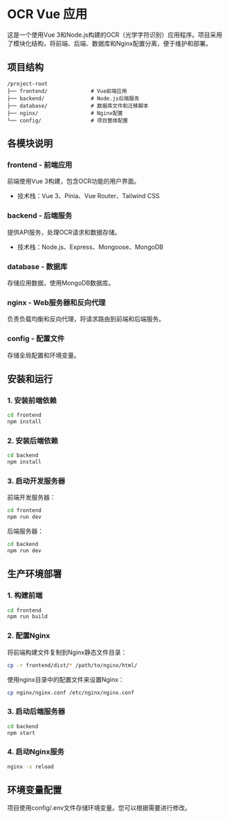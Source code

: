 # OCR Vue 应用

这是一个使用Vue 3和Node.js构建的OCR（光学字符识别）应用程序。项目采用了模块化结构，将前端、后端、数据库和Nginx配置分离，便于维护和部署。

## 项目结构

```
/project-root
├── frontend/              # Vue前端应用
├── backend/               # Node.js后端服务
├── database/              # 数据库文件和迁移脚本
├── nginx/                 # Nginx配置
└── config/                # 项目整体配置
```

## 各模块说明

### frontend - 前端应用

前端使用Vue 3构建，包含OCR功能的用户界面。

- 技术栈：Vue 3、Pinia、Vue Router、Tailwind CSS

### backend - 后端服务

提供API服务，处理OCR请求和数据存储。

- 技术栈：Node.js、Express、Mongoose、MongoDB

### database - 数据库

存储应用数据，使用MongoDB数据库。

### nginx - Web服务器和反向代理

负责负载均衡和反向代理，将请求路由到前端和后端服务。

### config - 配置文件

存储全局配置和环境变量。

## 安装和运行

### 1. 安装前端依赖

```bash
cd frontend
npm install
```

### 2. 安装后端依赖

```bash
cd backend
npm install
```

### 3. 启动开发服务器

前端开发服务器：
```bash
cd frontend
npm run dev
```

后端服务器：
```bash
cd backend
npm run dev
```

## 生产环境部署

### 1. 构建前端

```bash
cd frontend
npm run build
```

### 2. 配置Nginx

将前端构建文件复制到Nginx静态文件目录：

```bash
cp -r frontend/dist/* /path/to/nginx/html/
```

使用nginx目录中的配置文件来设置Nginx：

```bash
cp nginx/nginx.conf /etc/nginx/nginx.conf
```

### 3. 启动后端服务器

```bash
cd backend
npm start
```

### 4. 启动Nginx服务

```bash
nginx -s reload
```

## 环境变量配置

项目使用config/.env文件存储环境变量。您可以根据需要进行修改。 